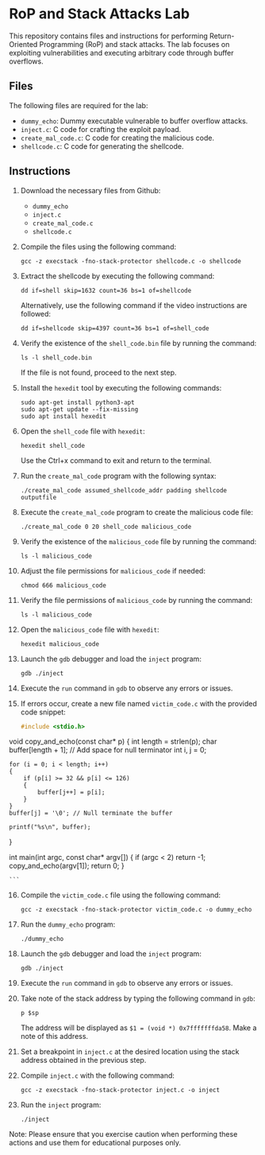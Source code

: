 # RoP and Stack Attacks Lab

This repository contains files and instructions for performing Return-Oriented Programming (RoP) and stack attacks. The lab focuses on exploiting vulnerabilities and executing arbitrary code through buffer overflows.

## Files

The following files are required for the lab:

- `dummy_echo`: Dummy executable vulnerable to buffer overflow attacks.
- `inject.c`: C code for crafting the exploit payload.
- `create_mal_code.c`: C code for creating the malicious code.
- `shellcode.c`: C code for generating the shellcode.

## Instructions

1. Download the necessary files from Github:
   - `dummy_echo`
   - `inject.c`
   - `create_mal_code.c`
   - `shellcode.c`

2. Compile the files using the following command:
   ```
   gcc -z execstack -fno-stack-protector shellcode.c -o shellcode
   ```

3. Extract the shellcode by executing the following command:
   ```
   dd if=shell skip=1632 count=36 bs=1 of=shellcode
   ```

   Alternatively, use the following command if the video instructions are followed:
   ```
   dd if=shellcode skip=4397 count=36 bs=1 of=shell_code
   ```

4. Verify the existence of the `shell_code.bin` file by running the command:
   ```
   ls -l shell_code.bin
   ```

   If the file is not found, proceed to the next step.

5. Install the `hexedit` tool by executing the following commands:
   ```
   sudo apt-get install python3-apt
   sudo apt-get update --fix-missing
   sudo apt install hexedit
   ```

6. Open the `shell_code` file with `hexedit`:
   ```
   hexedit shell_code
   ```

   Use the Ctrl+x command to exit and return to the terminal.

7. Run the `create_mal_code` program with the following syntax:
   ```
   ./create_mal_code assumed_shellcode_addr padding shellcode outputfile
   ```

8. Execute the `create_mal_code` program to create the malicious code file:
   ```
   ./create_mal_code 0 20 shell_code malicious_code
   ```

9. Verify the existence of the `malicious_code` file by running the command:
   ```
   ls -l malicious_code
   ```

10. Adjust the file permissions for `malicious_code` if needed:
    ```
    chmod 666 malicious_code
    ```

11. Verify the file permissions of `malicious_code` by running the command:
    ```
    ls -l malicious_code
    ```

12. Open the `malicious_code` file with `hexedit`:
    ```
    hexedit malicious_code
    ```

13. Launch the `gdb` debugger and load the `inject` program:
    ```
    gdb ./inject
    ```

14. Execute the `run` command in `gdb` to observe any errors or issues.

15. If errors occur, create a new file named `victim_code.c` with the provided code snippet:

    ```c
    #include <stdio.h>
void copy_and_echo(const char* p)
{
    int length = strlen(p);
    char buffer[length + 1]; // Add space for null terminator
    int i, j = 0;

    for (i = 0; i < length; i++)
    {
        if (p[i] >= 32 && p[i] <= 126)
        {
            buffer[j++] = p[i];
        }
    }
    buffer[j] = '\0'; // Null terminate the buffer

    printf("%s\n", buffer);
}

int main(int argc, const char* argv[])
{
    if (argc < 2)
        return -1;
    copy_and_echo(argv[1]);
    return 0;
}

    ```

16. Compile the `victim_code.c` file using the following command:
    ```
    gcc -z execstack -fno-stack-protector victim_code.c -o dummy_echo
    ```

17. Run the `dummy_echo` program:
    ```
    ./dummy_echo
    ```

18. Launch the `gdb` debugger and load the `inject` program:
    ```
    gdb ./inject
    ```

19. Execute the `run` command in `gdb` to observe any errors or issues.

20. Take note of the stack address by typing the following command in `gdb`:
    ```
    p $sp
    ```

    The address will be displayed as `$1 = (void *) 0x7fffffffda58`. Make a note of this address.

21. Set a breakpoint in `inject.c` at the desired location using the stack address obtained in the previous step.

22. Compile `inject.c` with the following command:
    ```
    gcc -z execstack -fno-stack-protector inject.c -o inject
    ```

23. Run the `inject` program:
    ```
    ./inject
    ```

Note: Please ensure that you exercise caution when performing these actions and use them for educational purposes only.
